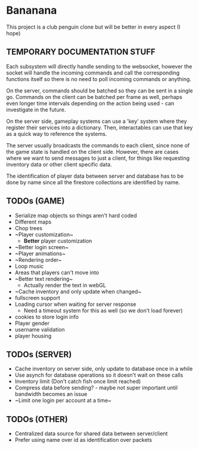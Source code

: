 # Bananana

This project is a club penguin clone but will be better in every aspect (I hope)

## TEMPORARY DOCUMENTATION STUFF

Each subsystem will directly handle sending to the websocket, however the socket will handle the incoming commands and call the corresponding functions itself so there is no need to poll incoming commands or anything.

On the server, commands should be batched so they can be sent in a single go. Commands on the client can be batched per frame as well, perhaps even longer time intervals depending on the action being used - can investigate in the future.

On the server side, gameplay systems can use a 'key' system where they register their services into a dictionary. Then, interactables can use that key as a quick way to reference the systems.

The server usually broadcasts the commands to each client, since none of the game state is handled on the client side. However, there are cases where we want to send messages to just a client, for things like requesting inventory data or other client specific data.

The identification of player data between server and database has to be done by name since all the firestore collections are identified by name.

## TODOs (GAME)

- Serialize map objects so things aren't hard coded
- Different maps
- Chop trees
- ~Player customization~
  - **Better** player customization
- ~Better login screen~
- ~Player animations~
- ~Rendering order~
- Loop music
- Areas that players can't move into
- ~Better text rendering~
  - Actually render the text in webGL
- ~Cache inventory and only update when changed~
- fullscreen support
- Loading cursor when waiting for server response
  - Need a timeout system for this as well (so we don't load forever)
- cookies to store login info
- Player gender
- username validation
- player housing

## TODOs (SERVER)

- Cache inventory on server side, only update to database once in a while
- Use asynch for database operations so it doesn't wait on these calls
- Inventory limit (Don't catch fish once limit reached)
- Compress data before sending? - maybe not super important until bandwidth becomes an issue
- ~Limit one login per account at a time~

## TODOs (OTHER)

- Centralized data source for shared data between server/client
- Prefer using name over id as identification over packets
